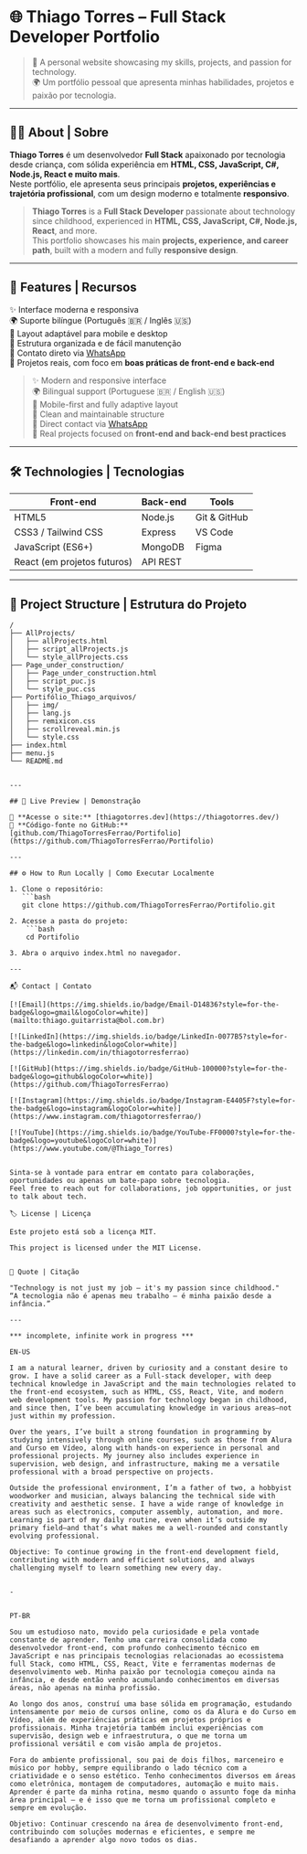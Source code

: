 # 🌐 Thiago Torres – Full Stack Developer Portfolio

> 🚀 A personal website showcasing my skills, projects, and passion for technology.  
> 🌍 Um portfólio pessoal que apresenta minhas habilidades, projetos e paixão por tecnologia.

---

## 🧑‍💻 About | Sobre

**Thiago Torres** é um desenvolvedor **Full Stack** apaixonado por tecnologia desde criança, com sólida experiência em **HTML, CSS, JavaScript, C#, Node.js, React e muito mais**.  
Neste portfólio, ele apresenta seus principais **projetos, experiências e trajetória profissional**, com um design moderno e totalmente **responsivo**.

> **Thiago Torres** is a **Full Stack Developer** passionate about technology since childhood, experienced in **HTML, CSS, JavaScript, C#, Node.js, React**, and more.  
> This portfolio showcases his main **projects, experience, and career path**, built with a modern and fully **responsive design**.

---

## 🎨 Features | Recursos

✨ Interface moderna e responsiva  
🌍 Suporte bilíngue (Português 🇧🇷 / Inglês 🇺🇸)  
📱 Layout adaptável para mobile e desktop  
🧩 Estrutura organizada e de fácil manutenção  
💬 Contato direto via [WhatsApp](https://wa.me/5535997629116?text=Hello%2C%20I%20would%20like%20to%20talk%20about%20the%20Hellforge%21)  
🧠 Projetos reais, com foco em **boas práticas de front-end e back-end**  

> ✨ Modern and responsive interface  
> 🌍 Bilingual support (Portuguese 🇧🇷 / English 🇺🇸)  
> 📱 Mobile-first and fully adaptive layout  
> 🧩 Clean and maintainable structure  
> 💬 Direct contact via [WhatsApp](https://wa.me/5535997629116?text=Hello%2C%20I%20would%20like%20to%20talk%20about%20the%20Hellforge%21)  
> 🧠 Real projects focused on **front-end and back-end best practices**

---

## 🛠️ Technologies | Tecnologias

| Front-end | Back-end | Tools |
|------------|-----------|--------|
| HTML5 | Node.js | Git & GitHub |
| CSS3 / Tailwind CSS | Express | VS Code |
| JavaScript (ES6+) | MongoDB | Figma |
| React (em projetos futuros) | API REST | |

---

## 🧩 Project Structure | Estrutura do Projeto

```text
/
├── AllProjects/
│   ├── allProjects.html
│   ├── script_allProjects.js
│   └── style_allProjects.css
├── Page_under_construction/
│   ├── Page_under_construction.html
│   ├── script_puc.js
│   └── style_puc.css
├── Portifólio_Thiago_arquivos/
│   ├── img/
│   ├── lang.js
│   ├── remixicon.css
│   ├── scrollreveal.min.js
│   └── style.css
├── index.html
├── menu.js
└── README.md


---

## 🚀 Live Preview | Demonstração

🔗 **Acesse o site:** [thiagotorres.dev](https://thiagotorres.dev/)  
💾 **Código-fonte no GitHub:** [github.com/ThiagoTorresFerrao/Portifolio](https://github.com/ThiagoTorresFerrao/Portifolio)

---

## ⚙️ How to Run Locally | Como Executar Localmente

1. Clone o repositório:
   ```bash
   git clone https://github.com/ThiagoTorresFerrao/Portifolio.git

2. Acesse a pasta do projeto:
    ```bash
    cd Portifolio

3. Abra o arquivo index.html no navegador.

---

📬 Contact | Contato

[![Email](https://img.shields.io/badge/Email-D14836?style=for-the-badge&logo=gmail&logoColor=white)](mailto:thiago.guitarrista@bol.com.br)

[![LinkedIn](https://img.shields.io/badge/LinkedIn-0077B5?style=for-the-badge&logo=linkedin&logoColor=white)](https://linkedin.com/in/thiagotorresferrao)

[![GitHub](https://img.shields.io/badge/GitHub-100000?style=for-the-badge&logo=github&logoColor=white)](https://github.com/ThiagoTorresFerrao)

[![Instagram](https://img.shields.io/badge/Instagram-E4405F?style=for-the-badge&logo=instagram&logoColor=white)](https://www.instagram.com/thiagotorresferrao/)

[![YouTube](https://img.shields.io/badge/YouTube-FF0000?style=for-the-badge&logo=youtube&logoColor=white)](https://www.youtube.com/@Thiago_Torres)


Sinta-se à vontade para entrar em contato para colaborações, oportunidades ou apenas um bate-papo sobre tecnologia.
Feel free to reach out for collaborations, job opportunities, or just to talk about tech.

🏷️ License | Licença

Este projeto está sob a licença MIT.

This project is licensed under the MIT License.


💬 Quote | Citação

"Technology is not just my job — it's my passion since childhood."
“A tecnologia não é apenas meu trabalho — é minha paixão desde a infância.”

---

*** incomplete, infinite work in progress ***

EN-US

I am a natural learner, driven by curiosity and a constant desire to grow. I have a solid career as a Full-stack developer, with deep technical knowledge in JavaScript and the main technologies related to the front-end ecosystem, such as HTML, CSS, React, Vite, and modern web development tools. My passion for technology began in childhood, and since then, I’ve been accumulating knowledge in various areas—not just within my profession.

Over the years, I’ve built a strong foundation in programming by studying intensively through online courses, such as those from Alura and Curso em Vídeo, along with hands-on experience in personal and professional projects. My journey also includes experience in supervision, web design, and infrastructure, making me a versatile professional with a broad perspective on projects.

Outside the professional environment, I’m a father of two, a hobbyist woodworker and musician, always balancing the technical side with creativity and aesthetic sense. I have a wide range of knowledge in areas such as electronics, computer assembly, automation, and more. Learning is part of my daily routine, even when it’s outside my primary field—and that’s what makes me a well-rounded and constantly evolving professional.

Objective: To continue growing in the front-end development field, contributing with modern and efficient solutions, and always challenging myself to learn something new every day.


-


PT-BR

Sou um estudioso nato, movido pela curiosidade e pela vontade constante de aprender. Tenho uma carreira consolidada como desenvolvedor front-end, com profundo conhecimento técnico em JavaScript e nas principais tecnologias relacionadas ao ecossistema full Stack, como HTML, CSS, React, Vite e ferramentas modernas de desenvolvimento web. Minha paixão por tecnologia começou ainda na infância, e desde então venho acumulando conhecimentos em diversas áreas, não apenas na minha profissão.

Ao longo dos anos, construí uma base sólida em programação, estudando intensamente por meio de cursos online, como os da Alura e do Curso em Vídeo, além de experiências práticas em projetos próprios e profissionais. Minha trajetória também inclui experiências com supervisão, design web e infraestrutura, o que me torna um profissional versátil e com visão ampla de projetos.

Fora do ambiente profissional, sou pai de dois filhos, marceneiro e músico por hobby, sempre equilibrando o lado técnico com a criatividade e o senso estético. Tenho conhecimentos diversos em áreas como eletrônica, montagem de computadores, automação e muito mais. Aprender é parte da minha rotina, mesmo quando o assunto foge da minha área principal — e é isso que me torna um profissional completo e sempre em evolução.

Objetivo: Continuar crescendo na área de desenvolvimento front-end, contribuindo com soluções modernas e eficientes, e sempre me desafiando a aprender algo novo todos os dias.